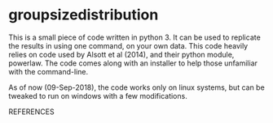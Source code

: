 # groupsizedistribution

This is a small piece of code written in python 3. It can be used to replicate the results in <ref> using one command, on your own data. 
This code heavily relies on code used by Alsott et al (2014), and their python module, powerlaw.
The code comes along with an installer to help those unfamiliar with the command-line.

As of now (09-Sep-2018), the code works only on linux systems, but can be tweaked to run on windows with a few modifications.

REFERENCES
